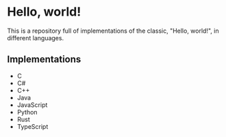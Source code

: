 # Hello, world!
This is a repository full of implementations of the classic, "Hello, world!", in different languages.

## Implementations
- C
- C#
- C++
- Java
- JavaScript
- Python
- Rust
- TypeScript

